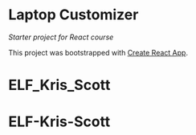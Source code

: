 # Laptop Customizer
_Starter project for React course_

This project was bootstrapped with [Create React App](https://github.com/facebook/create-react-app).
# ELF_Kris_Scott
# ELF-Kris-Scott
